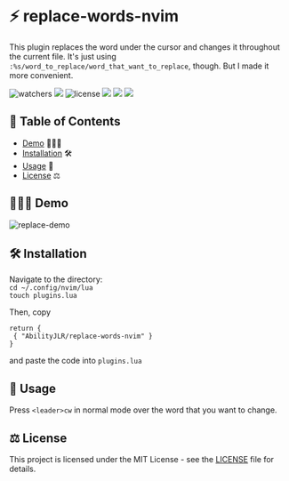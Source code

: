 # ⚡️ replace-words-nvim
This plugin replaces the word under the cursor and changes it throughout the current file.
It's just using `:%s/word_to_replace/word_that_want_to_replace`, though. But I made it more convenient.

![watchers](https://custom-icon-badges.demolab.com/github/watchers/abilityjlr/replace-words-lazyvim?logo=eye&style=social&logoColor=black)
![](https://custom-icon-badges.demolab.com/github/stars/abilityjlr/replace-words-lazyvim?logo=star&style=social&logoColor=black)
![license](https://custom-icon-badges.demolab.com/github/license/abilityjlr/replace-words-lazyvim?logo=law&logoColor=white)
![](https://custom-icon-badges.demolab.com/github/issues-pr-closed/abilityjlr/replace-words-lazyvim?color=purple&logo=git-pull-request&logoColor=white)
![](https://custom-icon-badges.demolab.com/github/issues-raw/abilityjlr/replace-words-lazyvim?logo=issue)
![](https://custom-icon-badges.demolab.com/github/v/tag/abilityjlr/replace-words-lazyvim?logo=tag&logoColor=white)

## 📖 Table of Contents 
- [Demo](#demo) 👨🏻‍💻
- [Installation](#installation) 🛠️
- [Usage](#usage) 🚀
- [License](#license) ⚖️

## 👨🏻‍💻 Demo 

![replace-demo](https://github.com/AbilityJLR/replace-words-lazyvim/assets/71693169/f7b95e9f-b44f-4017-833c-12c069ae6af7)

## 🛠️ Installation 

   Navigate to the directory:<br>
   `cd ~/.config/nvim/lua`<br>
   `touch plugins.lua`

   Then, copy 
   ```
   return {
    { "AbilityJLR/replace-words-nvim" }
   }
   ```
   and paste the code into `plugins.lua`
   
## 🚀 Usage 

Press `<leader>cw` in normal mode over the word that you want to change.

<!-- will add this below function later -->
<!-- Alternatively, you can modify this line at the very bottom of the `/lua/replace-words.lua` file:
`vim.keymap.set("n", "<leader>cw", function()` to change any key you want. -->

## ⚖️ License 

This project is licensed under the MIT License - see the [LICENSE](LICENSE) file for details.
